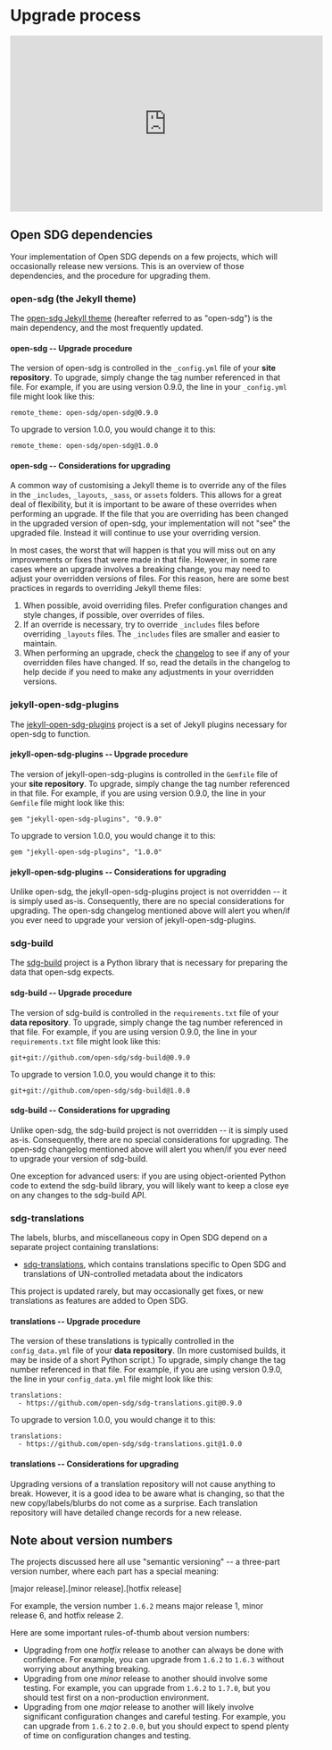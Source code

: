 <h1>Upgrade process</h1>

<iframe width="560" height="315" src="https://www.youtube.com/embed/nAAm1d6nZbc" title="YouTube video player" frameborder="0" allow="accelerometer; autoplay; clipboard-write; encrypted-media; gyroscope; picture-in-picture" allowfullscreen></iframe>

## Open SDG dependencies

Your implementation of Open SDG depends on a few projects, which will occasionally release new versions. This is an overview of those dependencies, and the procedure for upgrading them.

### open-sdg (the Jekyll theme)

The [open-sdg Jekyll theme](https://github.com/open-sdg/open-sdg) (hereafter referred to as "open-sdg") is the main dependency, and the most frequently updated.

#### open-sdg -- Upgrade procedure

The version of open-sdg is controlled in the `_config.yml` file of your **site repository**. To upgrade, simply change the tag number referenced in that file. For example, if you are using version 0.9.0, the line in your `_config.yml` file might look like this:

```
remote_theme: open-sdg/open-sdg@0.9.0
```

To upgrade to version 1.0.0, you would change it to this:

```
remote_theme: open-sdg/open-sdg@1.0.0
```

#### open-sdg -- Considerations for upgrading

A common way of customising a Jekyll theme is to override any of the files in the `_includes`, `_layouts`, `_sass`, or `assets` folders. This allows for a great deal of flexibility, but it is important to be aware of these overrides when performing an upgrade. If the file that you are overriding has been changed in the upgraded version of open-sdg, your implementation will not "see" the upgraded file. Instead it will continue to use your overriding version.

In most cases, the worst that will happen is that you will miss out on any improvements or fixes that were made in that file. However, in some rare cases where an upgrade involves a breaking change, you may need to adjust your overridden versions of files. For this reason, here are some best practices in regards to overriding Jekyll theme files:

1. When possible, avoid overriding files. Prefer configuration changes and style changes, if possible, over overrides of files.
2. If an override is necessary, try to override `_includes` files before overriding `_layouts` files. The `_includes` files are smaller and easier to maintain.
3. When performing an upgrade, check the [changelog](../changelog.md) to see if any of your overridden files have changed. If so, read the details in the changelog to help decide if you need to make any adjustments in your overridden versions.

### jekyll-open-sdg-plugins

The [jekyll-open-sdg-plugins](https://github.com/open-sdg/jekyll-open-sdg-plugins) project is a set of Jekyll plugins necessary for open-sdg to function.

#### jekyll-open-sdg-plugins -- Upgrade procedure

The version of jekyll-open-sdg-plugins is controlled in the `Gemfile` file of your **site repository**. To upgrade, simply change the tag number referenced in that file. For example, if you are using version 0.9.0, the line in your `Gemfile` file might look like this:

```
gem "jekyll-open-sdg-plugins", "0.9.0"
```

To upgrade to version 1.0.0, you would change it to this:

```
gem "jekyll-open-sdg-plugins", "1.0.0"
```

#### jekyll-open-sdg-plugins -- Considerations for upgrading

Unlike open-sdg, the jekyll-open-sdg-plugins project is not overridden -- it is simply used as-is. Consequently, there are no special considerations for upgrading. The open-sdg changelog mentioned above will alert you when/if you ever need to upgrade your version of jekyll-open-sdg-plugins.

### sdg-build

The [sdg-build](https://github.com/open-sdg/sdg-build) project is a Python library that is necessary for preparing the data that open-sdg expects.

#### sdg-build -- Upgrade procedure

The version of sdg-build is controlled in the `requirements.txt` file of your **data repository**. To upgrade, simply change the tag number referenced in that file. For example, if you are using version 0.9.0, the line in your `requirements.txt` file might look like this:

```
git+git://github.com/open-sdg/sdg-build@0.9.0
```

To upgrade to version 1.0.0, you would change it to this:

```
git+git://github.com/open-sdg/sdg-build@1.0.0
```

#### sdg-build -- Considerations for upgrading

Unlike open-sdg, the sdg-build project is not overridden -- it is simply used as-is. Consequently, there are no special considerations for upgrading. The open-sdg changelog mentioned above will alert you when/if you ever need to upgrade your version of sdg-build.

One exception for advanced users: if you are using object-oriented Python code to extend the sdg-build library, you will likely want to keep a close eye on any changes to the sdg-build API.

### sdg-translations

The labels, blurbs, and miscellaneous copy in Open SDG depend on a separate project containing translations:

* [sdg-translations](https://github.com/open-sdg/sdg-translations), which contains translations specific to Open SDG and translations of UN-controlled metadata about the indicators

This project is updated rarely, but may occasionally get fixes, or new translations as features are added to Open SDG.

#### translations -- Upgrade procedure

The version of these translations is typically controlled in the `config_data.yml` file of your **data repository**. (In more customised builds, it may be inside of a short Python script.) To upgrade, simply change the tag number referenced in that file. For example, if you are using version 0.9.0, the line in your `config_data.yml` file might look like this:

```
translations:
  - https://github.com/open-sdg/sdg-translations.git@0.9.0
```

To upgrade to version 1.0.0, you would change it to this:

```
translations:
  - https://github.com/open-sdg/sdg-translations.git@1.0.0
```

#### translations -- Considerations for upgrading

Upgrading versions of a translation repository will not cause anything to break. However, it is a good idea to be aware what is changing, so that the new copy/labels/blurbs do not come as a surprise. Each translation repository will have detailed change records for a new release.

## Note about version numbers

The projects discussed here all use "semantic versioning" -- a three-part version number, where each part has a special meaning:

[major release].[minor release].[hotfix release]

For example, the version number `1.6.2` means major release 1, minor release 6, and hotfix release 2.

Here are some important rules-of-thumb about version numbers:

* Upgrading from one *hotfix* release to another can always be done with confidence. For example, you can upgrade from `1.6.2` to `1.6.3` without worrying about anything breaking.
* Upgrading from one *minor* release to another should involve some testing. For example, you can upgrade from `1.6.2` to `1.7.0`, but you should test first on a non-production environment.
* Upgrading from one *major* release to another will likely involve significant configuration changes and careful testing. For example, you can upgrade from `1.6.2` to `2.0.0`, but you should expect to spend plenty of time on configuration changes and testing.
